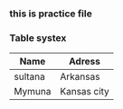 ### this is practice file
### Table systex

| Name |  Adress |
| -----|-------|
|sultana| Arkansas|
|Mymuna| Kansas city|